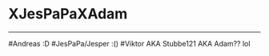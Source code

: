 # XJesPaPaXAdam
----------------------------
#Andreas :D
#JesPaPa/Jesper :()
#Viktor AKA Stubbe121 AKA Adam?? lol
